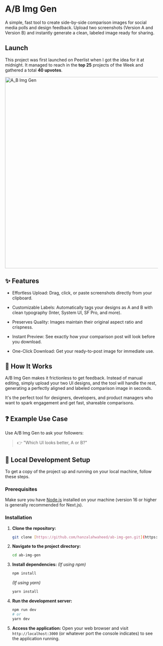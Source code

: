 # A/B Img Gen

A simple, fast tool to create side-by-side comparison images for social media polls and design feedback. Upload two screenshots (Version A and Version B) and instantly generate a clean, labeled image ready for sharing.

## Launch

This project was first launched on Peerlist when I got the idea for it at midnight. It managed to reach in the **top 25** projects of the Week and gathered a total **40 upvotes**.

<img width="1200" height="630" alt="A_B Img Gen" src="https://github.com/user-attachments/assets/eea6e757-55cc-4e1b-9477-afaab4ea1ae4" />

## ✨ Features

- Effortless Upload: Drag, click, or paste screenshots directly from your clipboard.

- Customizable Labels: Automatically tags your designs as A and B with clean typography (Inter, System UI, SF Pro, and more).

- Preserves Quality: Images maintain their original aspect ratio and crispness.

- Instant Preview: See exactly how your comparison post will look before you download.

- One-Click Download: Get your ready-to-post image for immediate use.

## 🚀 How It Works

A/B Img Gen makes it frictionless to get feedback. Instead of manual editing, simply upload your two UI designs, and the tool will handle the rest, generating a perfectly aligned and labeled comparison image in seconds.

It's the perfect tool for designers, developers, and product managers who want to spark engagement and get fast, shareable comparisons.

## ❓ Example Use Case

Use A/B Img Gen to ask your followers:

> 👉 "Which UI looks better, A or B?"
## 🚀 Local Development Setup

To get a copy of the project up and running on your local machine, follow these steps.

### Prerequisites

Make sure you have [Node.js](https://nodejs.org/) installed on your machine (version 16 or higher is generally recommended for Next.js).

### Installation

1.  **Clone the repository:**
    ```bash
    git clone [https://github.com/hanzalahwaheed/ab-img-gen.git](https://github.com/hanzalahwaheed/ab-img-gen.git)
    ```

2.  **Navigate to the project directory:**
    ```bash
    cd ab-img-gen
    ```

3.  **Install dependencies:**
    *(If using npm)*
    ```bash
    npm install
    ```
    *(If using yarn)*
    ```bash
    yarn install
    ```

6.  **Run the development server:**
    ```bash
    npm run dev
    # or
    yarn dev
    ```

7.  **Access the application:**
    Open your web browser and visit `http://localhost:3000` (or whatever port the console indicates) to see the application running.